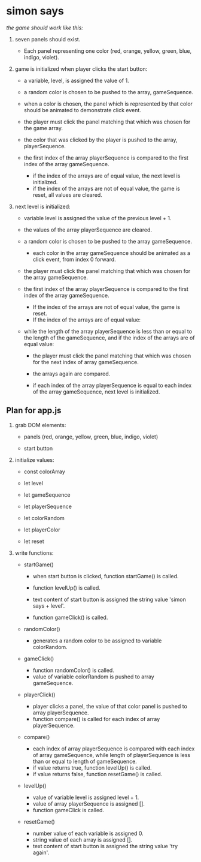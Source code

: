 # simon says

*the game should work like this:*

1. seven panels should exist.

    * Each panel representing one color (red, orange, yellow, green, blue, indigo, violet).

1. game is initialized when player clicks the start button:

    * a variable, level, is assigned the value of 1.

    * a random color is chosen to be pushed to the array, gameSequence.

    * when a color is chosen, the panel which is represented by that color should be animated to demonstrate click event.

    * the player must click the panel matching that which was chosen for the game array.

    * the color that was clicked by the player is pushed to the array, playerSequence.

    * the first index of the array playerSequence is compared to the first index of the array gameSequence.

        * if the index of the arrays are of equal value, the next level is initialized.
        * if the index of the arrays are not of equal value, the game is reset, all values are cleared.

1. next level is initialized:

    * variable level is assigned the value of the previous level + 1.

    * the values of the array playerSequence are cleared.

    * a random color is chosen to be pushed to the array gameSequence.

        * each color in the array gameSequence should be animated as a click event, from index 0 forward.

    * the player must click the panel matching that which was chosen for the array gameSequence.

    * the first index of the array playerSequence is compared to the first index of the array gameSequence.
        * If the index of the arrays are not of equal value, the game is reset.
        * If the index of the arrays are of equal value:

    * while the length of the array playerSequence is less than or equal to the length of the gameSequence, and if the index of the arrays are of equal value:

        * the player must click the panel matching that which was chosen for the next index of array gameSequence.

        * the arrays again are compared.

        * if each index of the array playerSequence is equal to each index of the array gameSequence, next level is initialized.

## Plan for app.js

1. grab DOM elements:

    * panels (red, orange, yellow, green, blue, indigo, violet)

    * start button

1. initialize values:

    * const colorArray

    * let level

    * let gameSequence

    * let playerSequence

    * let colorRandom

    * let playerColor

    * let reset

1. write functions:

    * startGame()

        * when start button is clicked, function startGame() is called.

        * function levelUp() is called.

        * text content of start button is assigned the string value 'simon says + level'.

        * function gameClick() is called.

    * randomColor()
        * generates a random color to be assigned to variable colorRandom.

    * gameClick()
        * function randomColor() is called.
        * value of variable colorRandom is pushed to array gameSequence.

    * playerClick()
        * player clicks a panel, the value of that color panel is pushed to array playerSequence.
        * function compare() is called for each index of array playerSequence.

    * compare()
        * each index of array playerSequence is compared with each index of array gameSequence, while length of playerSequence is less than or equal to length of gameSequence.
        * if value returns true, function levelUp() is called.
        * if value returns false, function resetGame() is called.

    * levelUp()
        * value of variable level is assigned level + 1.
        * value of array playerSequence is assigned [].
        * function gameClick is called.

    * resetGame()
        * number value of each variable is assigned 0.
        * string value of each array is assigned [].
        * text content of start button is assigned the string value 'try again'.

